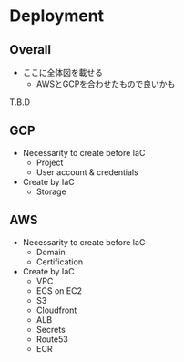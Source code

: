 # Deployment

## Overall

- ここに全体図を載せる
  - AWSとGCPを合わせたもので良いかも

T.B.D

## GCP

- Necessarity to create before IaC
  - Project
  - User account & credentials
- Create by IaC
  - Storage

## AWS

- Necessarity to create before IaC
  - Domain
  - Certification
- Create by IaC
  - VPC
  - ECS on EC2
  - S3
  - Cloudfront
  - ALB
  - Secrets
  - Route53
  - ECR

